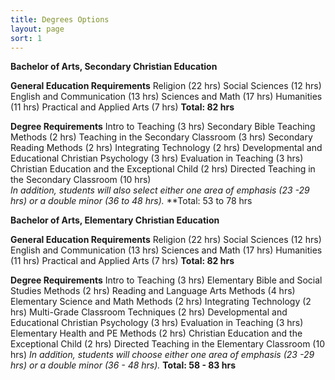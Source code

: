 ```yaml
---
title: Degrees Options
layout: page
sort: 1
---
```


**Bachelor of Arts, Secondary Christian Education**
      
**General Education Requirements**
Religion (22 hrs)
Social Sciences (12 hrs)
English and Communication (13 hrs)
Sciences and Math (17 hrs)
Humanities (11 hrs)
Practical and Applied Arts (7 hrs)
**Total: 82 hrs**

**Degree Requirements**
Intro to Teaching (3 hrs)
Secondary Bible Teaching Methods (2 hrs)
Teaching in the Secondary Classroom (3 hrs)
Secondary Reading Methods (2 hrs)
Integrating Technology (2 hrs)
Developmental and Educational Christian Psychology (3 hrs)
Evaluation in Teaching (3 hrs)
Christian Education and the Exceptional Child (2 hrs)
Directed Teaching in the Secondary Classroom (10 hrs)       
*In addition, students will also select either one area of emphasis (23 -29 hrs) or a 
double minor (36 to 48 hrs).*
**Total: 53 to 78 hrs             
                  
**Bachelor of Arts, Elementary Christian Education**

**General Education Requirements**
Religion (22 hrs)
Social Sciences (12 hrs)
English and Communication (13 hrs)
Sciences and Math (17 hrs)
Humanities (11 hrs)
Practical and Applied Arts (7 hrs)
**Total: 82 hrs**                
                         
**Degree Requirements**
Intro to Teaching (3 hrs)
Elementary Bible and Social Studies Methods (2 hrs)
Reading and Language Arts Methods (4 hrs)
Elementary Science and Math Methods (2 hrs)
Integrating Technology (2 hrs)
Multi-Grade Classroom Techniques (2 hrs)
Developmental and Educational Christian Psychology (3 hrs)
Evaluation in Teaching (3 hrs)
Elementary Health and PE Methods (2 hrs)
Christian Education and the Exceptional Child (2 hrs)
Directed Teaching in the Elementary Classroom (10 hrs)
*In addition, students will choose either one area of emphasis (23 -29 hrs) or a double 
minor (36 - 48 hrs).*
**Total: 58 - 83 hrs**                               